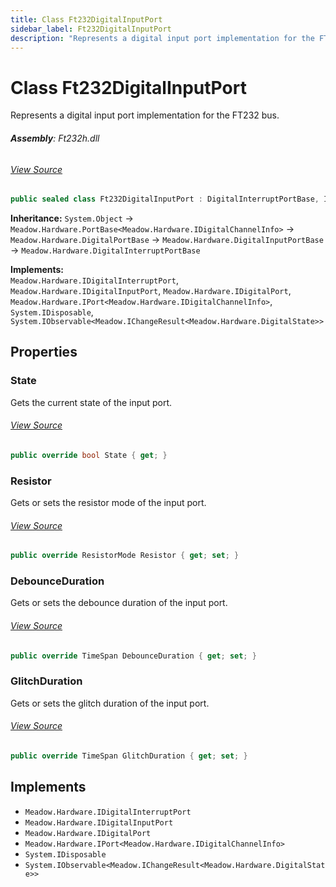 ```yaml
---
title: Class Ft232DigitalInputPort
sidebar_label: Ft232DigitalInputPort
description: "Represents a digital input port implementation for the FT232 bus."
---
```

# Class Ft232DigitalInputPort
Represents a digital input port implementation for the FT232 bus.

###### **Assembly**: Ft232h.dll
###### [View Source](https://github.com/WildernessLabs/Meadow.Foundation.git/blob/develop/Source/Meadow.Foundation.Peripherals/ICs.IOExpanders.Ft232h/Driver/Ft232DigitalInputPort.cs#L9)
```csharp title="Declaration"
public sealed class Ft232DigitalInputPort : DigitalInterruptPortBase, IDigitalInterruptPort, IDigitalInputPort, IDigitalPort, IPort<IDigitalChannelInfo>, IDisposable, IObservable<IChangeResult<DigitalState>>
```
**Inheritance:** `System.Object` -> `Meadow.Hardware.PortBase<Meadow.Hardware.IDigitalChannelInfo>` -> `Meadow.Hardware.DigitalPortBase` -> `Meadow.Hardware.DigitalInputPortBase` -> `Meadow.Hardware.DigitalInterruptPortBase`

**Implements:**  
`Meadow.Hardware.IDigitalInterruptPort`, `Meadow.Hardware.IDigitalInputPort`, `Meadow.Hardware.IDigitalPort`, `Meadow.Hardware.IPort<Meadow.Hardware.IDigitalChannelInfo>`, `System.IDisposable`, `System.IObservable<Meadow.IChangeResult<Meadow.Hardware.DigitalState>>`

## Properties
### State
Gets the current state of the input port.
###### [View Source](https://github.com/WildernessLabs/Meadow.Foundation.git/blob/develop/Source/Meadow.Foundation.Peripherals/ICs.IOExpanders.Ft232h/Driver/Ft232DigitalInputPort.cs#L29)
```csharp title="Declaration"
public override bool State { get; }
```
### Resistor
Gets or sets the resistor mode of the input port.
###### [View Source](https://github.com/WildernessLabs/Meadow.Foundation.git/blob/develop/Source/Meadow.Foundation.Peripherals/ICs.IOExpanders.Ft232h/Driver/Ft232DigitalInputPort.cs#L44)
```csharp title="Declaration"
public override ResistorMode Resistor { get; set; }
```
### DebounceDuration
Gets or sets the debounce duration of the input port.
###### [View Source](https://github.com/WildernessLabs/Meadow.Foundation.git/blob/develop/Source/Meadow.Foundation.Peripherals/ICs.IOExpanders.Ft232h/Driver/Ft232DigitalInputPort.cs#L54)
```csharp title="Declaration"
public override TimeSpan DebounceDuration { get; set; }
```
### GlitchDuration
Gets or sets the glitch duration of the input port.
###### [View Source](https://github.com/WildernessLabs/Meadow.Foundation.git/blob/develop/Source/Meadow.Foundation.Peripherals/ICs.IOExpanders.Ft232h/Driver/Ft232DigitalInputPort.cs#L64)
```csharp title="Declaration"
public override TimeSpan GlitchDuration { get; set; }
```

## Implements

* `Meadow.Hardware.IDigitalInterruptPort`
* `Meadow.Hardware.IDigitalInputPort`
* `Meadow.Hardware.IDigitalPort`
* `Meadow.Hardware.IPort<Meadow.Hardware.IDigitalChannelInfo>`
* `System.IDisposable`
* `System.IObservable<Meadow.IChangeResult<Meadow.Hardware.DigitalState>>`

